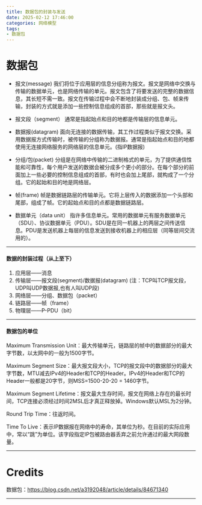 ```yaml
---
title: 数据包的封装与发送
date: 2025-02-12 17:46:00
categories: 网络模型
tags: 
- 数据包
---
```


# 数据包

* 报文(message)
我们将位于应用层的信息分组称为报文。报文是网络中交换与传输的数据单元，也是网络传输的单元。报文包含了将要发送的完整的数据信息，其长短不需一致。报文在传输过程中会不断地封装成分组、包、帧来传输，封装的方式就是添加一些控制信息组成的首部，那些就是报文头。

* 报文段（segment）
通常是指起始点和目的地都是传输层的信息单元。

* 数据报(datagram)
面向无连接的数据传输，其工作过程类似于报文交换。采用数据报方式传输时，被传输的分组称为数据报。通常是指起始点和目的地都使用无连接网络服务的网络层的信息单元。(指IP数据报)

* 分组/包(packet)
分组是在网络中传输的二进制格式的单元，为了提供通信性能和可靠性，每个用户发送的数据会被分成多个更小的部分。在每个部分的前面加上一些必要的控制信息组成的首部，有时也会加上尾部，就构成了一个分组。它的起始和目的地是网络层。

* 帧(frame)
帧是数据链路层的传输单元。它将上层传入的数据添加一个头部和尾部，组成了帧。它的起始点和目的点都是数据链路层。

* 数据单元（data unit）
指许多信息单元。常用的数据单元有服务数据单元（SDU）、协议数据单元（PDU）。SDU是在同一机器上的两层之间传送信息。PDU是发送机器上每层的信息发送到接收机器上的相应层（同等层间交流用的）。

---

#### 数据的封装过程（从上至下）

1. 应用层——消息
2. 传输层——报文段(segment)/数据报(datagram) (注：TCP叫TCP报文段，UDP叫UDP数据报,也有人叫UDP段)
3. 网络层——分组、数据包（packet）
4. 链路层——帧（frame）
5. 物理层——P-PDU（bit）

---

#### 数据包的单位

Maximum Transmission Unit：最大传输单元，链路层的帧中的数据部分的最大字节数，以太网中的一般为1500字节。

Maximum Segment Size：最大报文段大小，TCP的报文段中的数据部分的最大字节数，MTU减去IPv4的Header和TCP的Header。IPv4的Header和TCP的Header一般都是20字节，则MSS=1500-20-20 = 1460字节。

Maximum Segment Lifetime：报文最大生存时间，报文在网络上存在的最长时间，TCP连接必须经过时间2MSL后才真正释放掉。Windows默认MSL为2分钟。

Round Trip Time：往返时间。

Time To Live：表示IP数据报在网络中的寿命，其单位为秒。在目前的实际应用中，常以“跳”为单位。该字段指定IP包被路由器丢弃之前允许通过的最大网段数量。


---

# Credits

数据包：https://blog.csdn.net/a3192048/article/details/84671340

---